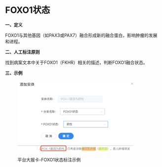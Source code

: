 # FOXO1状态

**一、定义**

&#x20;   FOXO1与其他基因（如PAX3或PAX7）融合形成新的融合蛋白，影响肿瘤的发展和进程。

**二、人工标注原则**

&#x20;   找到病案文本中关于FOXO1（FKHR）相关的描述，判断FOXO1融合状态。

**三、示例**

<figure><img src="../../.gitbook/assets/image (11).png" alt="" width="375"><figcaption><p>平台大报卡-FOXO1状态标注示例</p></figcaption></figure>

